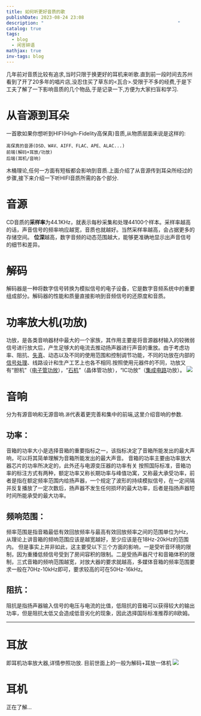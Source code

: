 ```yaml
---
title: 如何听更好音质的歌
publishDate: 2023-08-24 23:08
description: "                                                  "
catalog: true
tags:
  - blog
  - 闲言碎语
mathjax: true
inv-tags: blog
---
```


几年前对音质比较有追求,当时只限于换更好的耳机来听歌.直到前一段时间去苏州看到了开了20多年的唱片店,没忍住买了草东的<瓦合>.受限于不多的经费,于是下工夫了解了一下影响音质的几个物品,于是记录一下,方便为大家扫盲和学习.

# 从音源到耳朵
一首歌如果你想听到HIFI(High-Fidelity高保真)音质,从物质层面来说是这样的:
```
高保真的音源(DSD、WAV、AIFF、FLAC、APE、ALAC...)
前端(解码+耳放/功放)
后端(耳机/音响)
```
木桶理论,任何一方面有短板都会影响到音质.上面介绍了从音源传到耳朵所经过的步骤,接下来介绍一下听HIFI音质所需的各个部分.
# 音源
CD音质的**采样率**为44.1KHz，就表示每秒采集和处理44100个样本。采样率越高的话，声音信号的频率响应越宽，音质也就越好。当然采样率越高，会占据更多的存储空间。
**位深**越高，数字音频的动态范围越大，能够更准确地显示出声音信号的细节和差异。
# 解码
解码器是一种将数字信号转换为模拟信号的电子设备，它是数字音频系统中的重要组成部分。解码器的性能和质量直接影响到音频信号的还原度和音质。
# 功率放大机(功放)
功放，是各类音响器材中最大的一个家族，其作用主要是将音源器材输入的较微弱信号进行放大后，产生足够大的电流去推动扬声器进行声音的重放。由于考虑功率、阻抗、[失真](https://baike.baidu.com/item/%E5%A4%B1%E7%9C%9F?fromModule=lemma_inlink)、动态以及不同的使用范围和控制调节功能，不同的功放在内部的[信号处理](https://baike.baidu.com/item/%E4%BF%A1%E5%8F%B7%E5%A4%84%E7%90%86?fromModule=lemma_inlink)、线路设计和生产工艺上也各不相同.按照使用元器件的不同，功放又有“胆机”（[电子管功放](https://baike.baidu.com/item/%E7%94%B5%E5%AD%90%E7%AE%A1%E5%8A%9F%E6%94%BE?fromModule=lemma_inlink)），“[石机](https://baike.baidu.com/item/%E7%9F%B3%E6%9C%BA?fromModule=lemma_inlink)”（晶体管功放），“IC功放”（[集成电路](https://baike.baidu.com/item/%E9%9B%86%E6%88%90%E7%94%B5%E8%B7%AF?fromModule=lemma_inlink)功放）。
![](https://img.asyncx.top/images/202308250021847.png)
# 音响
分为有源音响和无源音响.`源`代表着更完善和集中的前端,这里介绍音响的参数.
## 功率：
音箱的功率大小是选择音箱的重要指标之一，该指标决定了音箱所能发出的最大声响，可以将其简单理解为音箱所能发出的最大声音。
音箱的功率主要由功率放大器芯片的功率所决定的，此外还与电源变压器的功率有关
按照国际标准，音箱功率的标注方式有两种，额定功率又称长期功率与峰值功寓，又称最大承受功率，前者是指在额定频率范围内给扬声器，一个规定了波形的持续模拟信号，在一定间隔并反复播放了一定次数后，扬声器不发生任何损坏的最大功率，后者是指扬声器短时间所能承受的最大功率。
## 频响范围：
频率范围是指音箱最低有效回放频率与最高有效回放频率之间的范围单位为Hz，从理论上讲音箱的频响范围应该是越宽越好，至少应该是在18Hz-20kHz的范围内。
但是事实上并非如此，这主要受以下三个方面的影响，一是受听音环境的限制，因为重播低频信号受到了房间容积的限制。二是受扬声器尺寸和音箱体积的限制，三式音箱的频响范围越宽，对放大器的要求就越高，多媒体音箱的频率范围要求一般在70Hz-10kHz即可，要求较高的可在50Hz-16kHz。
## 阻抗：
阻抗是指扬声器输入信号的电压与电流的比值，低阻抗的音箱可以获得较大的输出功率，但是阻抗太低又会造成低音劣化的现象，因此选择国际标准推荐的8欧姆。

---
# 耳放
即耳机功率放大器,详情参照功放. 目前世面上的一般为解码+耳放一体机
![](https://global-uploads.webflow.com/627128d862c9a44234848dda/64d9c81be627fe010d036677_DAWNPRO.jpg)

# 耳机
正在了解...